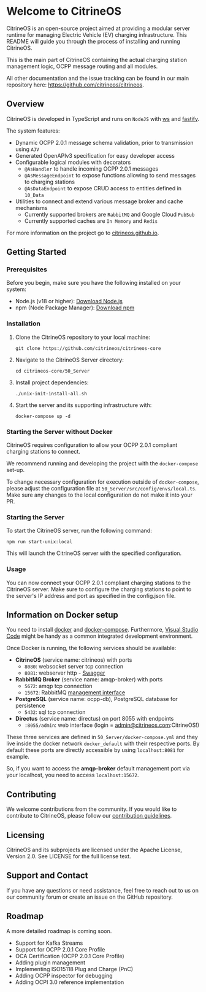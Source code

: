 # Welcome to CitrineOS

CitrineOS is an open-source project aimed at providing a modular server runtime for managing Electric Vehicle (EV) charging infrastructure. This README will guide you through the process of installing and running CitrineOS.

This is the main part of CitrineOS containing the actual charging station management logic, OCPP message routing and all modules.

All other documentation and the issue tracking can be found in our main repository here: https://github.com/citrineos/citrineos.

## Overview

CitrineOS is developed in TypeScript and runs on `NodeJS` with [ws](https://github.com/websockets/ws) and [fastify](https://fastify.dev/).

The system features:

- Dynamic OCPP 2.0.1 message schema validation, prior to transmission using `AJV`
- Generated OpenAPIv3 specification for easy developer access
- Configurable logical modules with decorators
  - `@AsHandler` to handle incoming OCPP 2.0.1 messages
  - `@AsMessageEndpoint` to expose functions allowing to send messages to charging stations
  - `@AsDataEndpoint` to expose CRUD access to entities defined in `10_Data`
- Utilities to connect and extend various message broker and cache mechanisms
  - Currently supported brokers are `RabbitMQ` and Google Cloud `PubSub`
  - Currently supported caches are `In Memory` and `Redis`

For more information on the project go to [citrineos.github.io](https://citrineos.github.io).

## Getting Started

### Prerequisites

Before you begin, make sure you have the following installed on your system:

- Node.js (v18 or higher): [Download Node.js](https://nodejs.org/)
- npm (Node Package Manager): [Download npm](https://www.npmjs.com/get-npm)

### Installation

1. Clone the CitrineOS repository to your local machine:

    ```shell
    git clone https://github.com/citrineos/citrineos-core
    ```

2. Navigate to the CitrineOS Server directory:

    ```shell
    cd citrineos-core/50_Server
    ```

3. Install project dependencies:

   ```shell
   ./unix-init-install-all.sh
   ```

4. Start the server and its supporting infrastructure with:

    ```shell
    docker-compose up -d 
    ```

### Starting the Server without Docker

CitrineOS requires configuration to allow your OCPP 2.0.1 compliant charging stations to connect.

We recommend running and developing the project with the `docker-compose` set-up.

To change necessary configuration for execution outside of `docker-compose`, please adjust the configuration file at `50_Server/src/config/envs/local.ts`. Make sure any changes to the local configuration do not make it into your PR.

### Starting the Server

To start the CitrineOS server, run the following command:

```shell
npm run start-unix:local
```

This will launch the CitrineOS server with the specified configuration.

### Usage

You can now connect your OCPP 2.0.1 compliant charging stations to the CitrineOS server. Make sure to configure the charging stations to point to the server's IP address and port as specified in the config.json file.

## Information on Docker setup

You need to install
[docker](https://docs.docker.com/engine/install/#server) and
[docker-compose](https://docs.docker.com/compose/install/#install-compose).
Furthermore, [Visual Studio
Code](https://code.visualstudio.com/docs/setup/linux) might be handy as
a common integrated development environment.

Once Docker is running, the following services should be available:

-   **CitrineOS** (service name: citrineos) with ports
    -   `8080`: websocket server tcp connection
    -   `8081`: webserver http - [Swagger](http://localhost:8081)
-   **RabbitMQ Broker** (service name: amqp-broker) with ports
    -   `5672`: amqp tcp connection
    -   `15672`: RabbitMQ [management interface](http://localhost:15672)
-   **PostgreSQL** (service name: ocpp-db), PostgreSQL database for persistence
    -   `5432`: sql tcp connection
-   **Directus** (service name: directus) on port 8055 with endpoints
    -   `:8055/admin`: web interface (login = admin@citrineos.com:CitrineOS!)

These three services are defined in `50_Server/docker-compose.yml` and they
live inside the docker network `docker_default` with their respective
ports. By default these ports are directly accessible by using
`localhost:8081` for example.

So, if you want to access the **amqp-broker** default management port via your
localhost, you need to access `localhost:15672`.

## Contributing

We welcome contributions from the community. If you would like to contribute to CitrineOS, please follow our [contribution guidelines](https://github.com/citrineos/citrineos/blob/main/CONTRIBUTING.md).

## Licensing

CitrineOS and its subprojects are licensed under the Apache License, Version 2.0. See LICENSE for the full license text.

## Support and Contact

If you have any questions or need assistance, feel free to reach out to us on our community forum or create an issue on the GitHub repository.

## Roadmap

A more detailed roadmap is coming soon.

- Support for Kafka Streams
- Support for OCPP 2.0.1 Core Profile
- OCA Certification (OCPP 2.0.1 Core Profile)
- Adding plugin management
- Implementing ISO15118 Plug and Charge (PnC)
- Adding OCPP inspector for debugging
- Adding OCPI 3.0 reference implementation